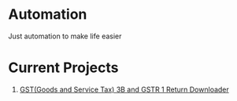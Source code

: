 # Automation
Just automation to make life easier

# Current Projects
1. [GST(Goods and Service Tax) 3B and GSTR 1 Return Downloader](https://github.com/sudevn/GST)
